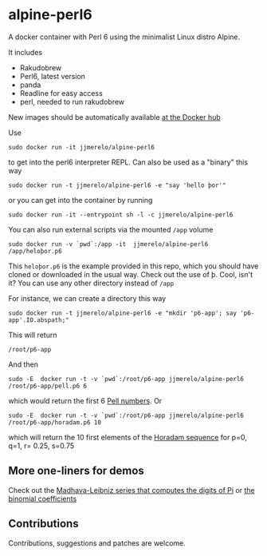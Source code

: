 # alpine-perl6

A docker container with Perl 6 using the minimalist Linux distro Alpine. 

It includes

* Rakudobrew
* Perl6, latest version
* panda
* Readline for easy access
* perl, needed to run rakudobrew


New images should be automatically available [at the Docker hub](https://hub.docker.com/r/jjmerelo/alpine-perl6/)

Use

	sudo docker run -it jjmerelo/alpine-perl6

to get into the perl6 interpreter REPL. Can also be used as a "binary" this way

	sudo docker run -t jjmerelo/alpine-perl6 -e "say 'hello þor'"
	
or you can get into the container by running

	sudo docker run -it --entrypoint sh -l -c jjmerelo/alpine-perl6
	
You can also run external scripts via the mounted `/app` volume

	sudo docker run -v `pwd`:/app -it  jjmerelo/alpine-perl6 /app/heloþor.p6
	
This `heloþor.p6` is the example provided in this repo, which you should have cloned or downloaded in the usual way. Check out the use of þ. Cool, isn't it? You can use any other directory instead of `/app`

For instance, we can create a directory this way

	sudo docker run -t jjmerelo/alpine-perl6 -e "mkdir 'p6-app'; say 'p6-app'.IO.abspath;"
	
This will return
	
	/root/p6-app

And then

	sudo -E  docker run -t -v `pwd`:/root/p6-app jjmerelo/alpine-perl6 /root/p6-app/pell.p6 6

which would return the first 6 [Pell numbers](https://en.wikipedia.org/wiki/Pell_number). Or

	sudo -E  docker run -t -v `pwd`:/root/p6-app jjmerelo/alpine-perl6 /root/p6-app/horadam.p6 10

which will return the 10 first elements of the [Horadam sequence](http://mathworld.wolfram.com/HoradamSequence.html) for p=0, q=1, r= 0.25, s=0.75

## More one-liners for demos

Check out the [Madhava-Leibniz series that computes the digits of Pi](https://gist.github.com/JJ/eb09eefe5f2bd8ae7d0ea332378a51b9) or [the binomial coefficients](https://gist.github.com/JJ/a8634b671e78eda37dc513c6dec68294)

## Contributions

Contributions, suggestions and patches are welcome.

